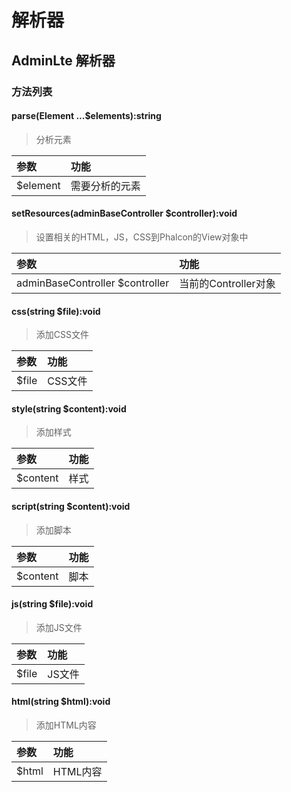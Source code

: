 # 解析器
## AdminLte 解析器
### 方法列表
#### parse(Element ...$elements):string
> 分析元素

| 参数 | 功能 |
| :--- | :--- |
| $element | 需要分析的元素 |

#### setResources(adminBaseController $controller):void
> 设置相关的HTML，JS，CSS到Phalcon的View对象中

| 参数 | 功能 |
| :--- | :--- |
| adminBaseController $controller | 当前的Controller对象 |

#### css(string $file):void
> 添加CSS文件

| 参数 | 功能 |
| :--- | :--- |
| $file | CSS文件 |

#### style(string $content):void
> 添加样式

| 参数 | 功能 |
| :--- | :--- |
| $content | 样式 |

#### script(string $content):void
> 添加脚本

| 参数 | 功能 |
| :--- | :--- |
| $content | 脚本 |

#### js(string $file):void
> 添加JS文件

| 参数 | 功能 |
| :--- | :--- |
| $file | JS文件 |

#### html(string $html):void
> 添加HTML内容

| 参数 | 功能 |
| :--- | :--- |
| $html | HTML内容 |




